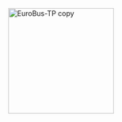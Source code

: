 <img width="213" alt="EuroBus-TP copy" src="https://user-images.githubusercontent.com/39098059/58754188-f44b9400-8498-11e9-82ce-782e38c7102a.png">
